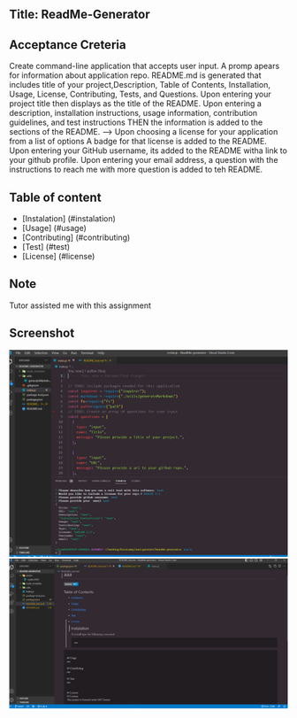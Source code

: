 ## Title: ReadMe-Generator

## Acceptance Creteria

Create command-line application that accepts user input.
A promp apears for information about application repo.
README.md is generated that includes title of your project,Description, Table of Contents, Installation, Usage, License, Contributing, Tests, and Questions.
Upon entering your project title then displays as the title of the README.
Upon entering a description, installation instructions, usage information, contribution guidelines, and test instructions
THEN the information is added to the sections of the README. -->
Upon choosing a license for your application from a list of options
A badge for that license is added to the README.
Upon entering your GitHub username, its added to the README witha link to your github profile.
Upon entering your email address, a question with the instructions to reach me with more question is added to teh README.

## Table of content

- [Instalation] (#instalation)
- [Usage] (#usage)
- [Contributing] (#contributing)
- [Test] (#test)
- [License] (#license)

## Note

Tutor assisted me with this assignment

## Screenshot

![Index.js and Terminal](./assets/codes.PNG)
![Index.js and Terminal](./assets/preview.PNG)
